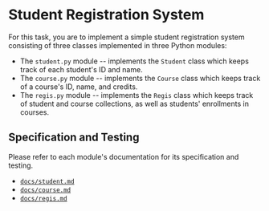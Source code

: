 # Student Registration System

For this task, you are to implement a simple student registration system consisting of three classes implemented in
three Python modules:

* The `student.py` module -- implements the `Student` class which keeps track of each student's ID and name.
* The `course.py` module -- implements the `Course` class which keeps track of a course's ID, name, and credits.
* The `regis.py` module -- implements the `Regis` class which keeps track of student and course collections, as well as
  students' enrollments in courses.

## Specification and Testing

Please refer to each module's documentation for its specification and testing.

* [`docs/student.md`](docs/student.md)
* [`docs/course.md`](docs/course.md)
* [`docs/regis.md`](docs/regis.md)
